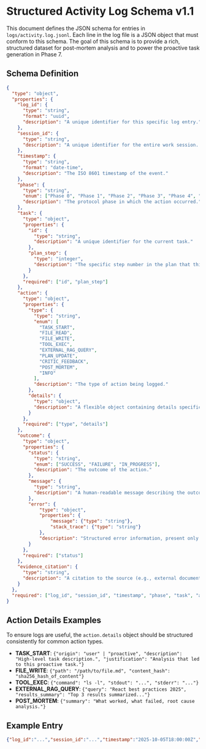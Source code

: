 # Structured Activity Log Schema v1.1

This document defines the JSON schema for entries in `logs/activity.log.jsonl`. Each line in the log file is a JSON object that must conform to this schema. The goal of this schema is to provide a rich, structured dataset for post-mortem analysis and to power the proactive task generation in Phase 7.

## Schema Definition

```json
{
  "type": "object",
  "properties": {
    "log_id": {
      "type": "string",
      "format": "uuid",
      "description": "A unique identifier for this specific log entry."
    },
    "session_id": {
      "type": "string",
      "description": "A unique identifier for the entire work session. Allows grouping of all logs for a single session."
    },
    "timestamp": {
      "type": "string",
      "format": "date-time",
      "description": "The ISO 8601 timestamp of the event."
    },
    "phase": {
      "type": "string",
      "enum": ["Phase 0", "Phase 1", "Phase 2", "Phase 3", "Phase 4", "Phase 5", "Phase 6", "Phase 7"],
      "description": "The protocol phase in which the action occurred."
    },
    "task": {
      "type": "object",
      "properties": {
        "id": {
          "type": "string",
          "description": "A unique identifier for the current task."
        },
        "plan_step": {
          "type": "integer",
          "description": "The specific step number in the plan that this action corresponds to."
        }
      },
      "required": ["id", "plan_step"]
    },
    "action": {
      "type": "object",
      "properties": {
        "type": {
          "type": "string",
          "enum": [
            "TASK_START",
            "FILE_READ",
            "FILE_WRITE",
            "TOOL_EXEC",
            "EXTERNAL_RAG_QUERY",
            "PLAN_UPDATE",
            "CRITIC_FEEDBACK",
            "POST_MORTEM",
            "INFO"
          ],
          "description": "The type of action being logged."
        },
        "details": {
          "type": "object",
          "description": "A flexible object containing details specific to the action type. See 'Action Details Examples' for best practices."
        }
      },
      "required": ["type", "details"]
    },
    "outcome": {
      "type": "object",
      "properties": {
        "status": {
          "type": "string",
          "enum": ["SUCCESS", "FAILURE", "IN_PROGRESS"],
          "description": "The outcome of the action."
        },
        "message": {
          "type": "string",
          "description": "A human-readable message describing the outcome."
        },
        "error": {
            "type": "object",
            "properties": {
                "message": {"type": "string"},
                "stack_trace": {"type": "string"}
            },
            "description": "Structured error information, present only on FAILURE."
        }
      },
      "required": ["status"]
    },
    "evidence_citation": {
      "type": "string",
      "description": "A citation to the source (e.g., external documentation, internal artifact) that justifies the action, as per protocol."
    }
  },
  "required": ["log_id", "session_id", "timestamp", "phase", "task", "action", "outcome"]
}
```

## Action Details Examples

To ensure logs are useful, the `action.details` object should be structured consistently for common action types.

- **TASK_START**: `{"origin": "user" | "proactive", "description": "High-level task description.", "justification": "Analysis that led to this proactive task."}`
- **FILE_WRITE**: `{"path": "/path/to/file.md", "content_hash": "sha256_hash_of_content"}`
- **TOOL_EXEC**: `{"command": "ls -l", "stdout": "...", "stderr": "..."}`
- **EXTERNAL_RAG_QUERY**: `{"query": "React best practices 2025", "results_summary": "Top 3 results summarized..."}`
- **POST_MORTEM**: `{"summary": "What worked, what failed, root cause analysis."}`

## Example Entry

```json
{"log_id":"...","session_id":"...","timestamp":"2025-10-05T18:00:00Z","phase":"Phase 2","task":{"id":"improve-logging-01","plan_step":3},"action":{"type":"FILE_WRITE","details":{"path":"LOGGING_SCHEMA.md","content_hash":"..."}},"outcome":{"status":"SUCCESS","message":"Updated logging schema to v1.1."},"evidence_citation":"Agent.md, Phase 7 analysis"}
```